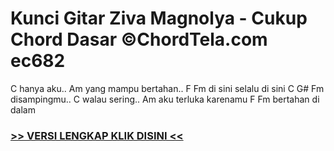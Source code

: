 
 # Kunci Gitar Ziva Magnolya - Cukup Chord Dasar ©ChordTela.com ec682


C hanya aku.. Am yang mampu bertahan.. F Fm di sini selalu di sini C G# Fm disampingmu.. C walau sering.. Am aku terluka karenamu F Fm bertahan di dalam

###  <a href="https://shortlighzx.web.app?sq=Kunci Gitar Ziva Magnolya - Cukup Chord Dasar ©ChordTela.com"> >> VERSI LENGKAP KLIK DISINI << </a>
